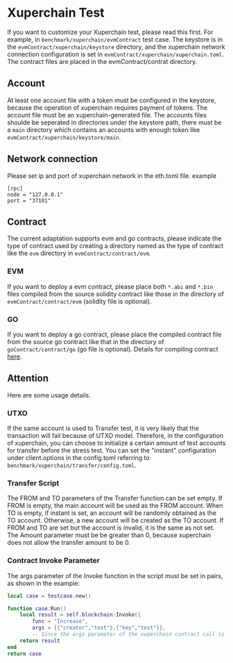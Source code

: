 # Xuperchain Test

If you want to customize your Xuperchain test, please read this first.
For example, in `benchmark/xuperchain/evmContract` test case.
The keystore is in the `evmContract/xuperchain/keystore` directory, and the xuperchain network connection configuration is set in `evmContract/xuperchain/xuperchain.toml`.
The contract files are placed in the evmContract/contrat directory.

## Account

At least one account file with a token must be configured in the keystore, because the operation of xuperchain requires payment of tokens.
The account file must be an xuperchain-generated file. The accounts files shoulde be seperated in directories under the keystore path, there must be a `main` directory which contains an accounts with enough token like `evmContract/xuperchain/keystore/main`.

## Network connection

Please set ip and port of xuperchain network in the eth.toml file.
example
```
[rpc]
node = "127.0.0.1"
port = "37101"
```

## Contract

The current adaptation supports evm and go contracts, please indicate the type of contract used by creating a directory named as the type of contract like the `evm` directory in `evmContract/contract/evm`.

### EVM

If you want to deploy a evm contract, please place both `*.abi` and `*.bin` files compiled from the source solidity contract like those in the directory of `evmContract/contract/evm` (solidity file is optional).

### GO

If you want to deploy a go contract, please place the compiled contract file from the source go contract like that in the directory of `goContract/contract/go` (go file is optional).
Details for compiling contract [here](https://www.bookstack.cn/read/XuperChain-5.1-zh/ee1cca974bbc0699.md).

## Attention

Here are some usage details.

### UTXO

If the same account is used to Transfer test, it is very likely that the transaction will fail because of UTXO model. Therefore, in the configuration of xuperchain, you can choose to initialize a certain amount of test accounts for transfer before the stress test.
You can set the "instant" configuration under client.options in the config.toml referring to `benchmark/xuperchain/transfer/config.toml`.

### Transfer Script

The FROM and TO parameters of the Transfer function can be set empty. If FROM is empty, the main account will be used as the FROM account. When TO is empty, if instant is set, an account will be randomly obtained as the TO account. Otherwise, a new account will be created as the TO account.
If FROM and TO are set but the account is invalid, it is the same as not set.
The Amount parameter must be be greater than 0, because xuperchain does not allow the transfer amount to be 0.

### Contract Invoke Parameter

The args parameter of the Invoke function in the script must be set in pairs, as shown in the example:

```lua
local case = testcase.new()

function case:Run()
    local result = self.blockchain:Invoke({
        func = "Increase",
        args = {{"creator","test"},{"key","test"}},
        -- Since the args parameter of the xuperchain contract call is in map[string]string format
    return result
end
return case
```



